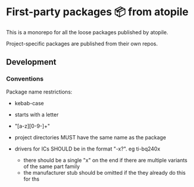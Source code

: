 # First-party packages 📦 from atopile

This is a monorepo for all the loose packages published by atopile.

Project-specific packages are published from their own repos.


## Development

### Conventions

Package name restrictions:
- kebab-case
- starts with a letter
- "[a-z][0-9\-]+"

- project directories MUST have the same name as the package

- drivers for ICs SHOULD be in the format "<manufacturer-stub>-<part-family>x?". eg ti-bq240x
  - there should be a single "x" on the end if there are multiple variants of the same part family
  - the manufacturer stub should be omitted if the they already do this for ths
